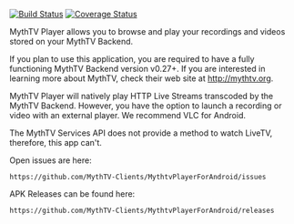 [![Build Status](https://travis-ci.org/MythTV-Clients/MythtvPlayerForAndroid.svg)](https://travis-ci.org/MythTV-Clients/MythtvPlayerForAndroid) [![Coverage Status](https://coveralls.io/repos/MythTV-Clients/MythtvPlayerForAndroid/badge.svg?service=github)](https://coveralls.io/github/MythTV-Clients/MythtvPlayerForAndroid)

MythTV Player allows you to browse and play your recordings and videos
stored on your MythTV Backend.

If you plan to use this application, you are required to have a fully
functioning MythTV Backend version v0.27+.  If you are interested in
learning more about MythTV, check their web site at http://mythtv.org.

MythTV Player will natively play HTTP Live Streams transcoded by the
MythTV Backend.  However, you have the option to launch a recording
or video with an external player. We recommend VLC for Android.

The MythTV Services API does not provide a method to watch LiveTV,
therefore, this app can't.

Open issues are here:

    https://github.com/MythTV-Clients/MythtvPlayerForAndroid/issues

APK Releases can be found here:

    https://github.com/MythTV-Clients/MythtvPlayerForAndroid/releases


